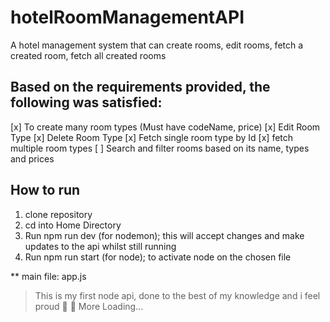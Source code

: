 # hotelRoomManagementAPI

A hotel management system that can create rooms, edit rooms, fetch a created room, fetch all created rooms

## Based on the requirements provided, the following was satisfied:
[x] To create many room types (Must have codeName, price)
[x] Edit Room Type
[x] Delete Room Type
[x] Fetch single room type by Id
[x] fetch multiple room types
[ ] Search and filter rooms based on its name, types and prices

## How to run
1.  clone repository
2.  cd into Home Directory
3.  Run npm run dev (for nodemon); this will accept changes and make updates to the api whilst still running
4.  Run npm run start (for node); to activate node on the chosen file

**  main file: app.js

>   This is my first node api, done to the best of my knowledge and i feel proud :tada: :rocket:
>   More Loading...
